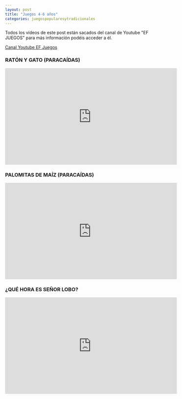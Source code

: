 ```yaml
---
layout: post
title: "Juegos 4-6 años"
categories: juegospopularesytradicionales
---
```


Todos los vídeos de este post están sacados del canal de Youtube "EF JUEGOS" para más información podéis acceder a él.

[Canal Youtube EF Juegos](https://www.youtube.com/channel/UCQBtNmyXoZiD-bU3WQbGFWw)

### RATÓN Y GATO (PARACAÍDAS)

<iframe width="560" height="315" src="https://www.youtube.com/embed/_Zm956kUUJo" title="YouTube video player" frameborder="0" allow="accelerometer; autoplay; clipboard-write; encrypted-media; gyroscope; picture-in-picture" allowfullscreen></iframe>

### PALOMITAS DE MAÍZ (PARACAÍDAS)

<iframe width="560" height="315" src="https://www.youtube.com/embed/8drvocf62iY" title="YouTube video player" frameborder="0" allow="accelerometer; autoplay; clipboard-write; encrypted-media; gyroscope; picture-in-picture" allowfullscreen></iframe>

### ¿QUÉ HORA ES SEÑOR LOBO?

<iframe width="560" height="315" src="https://www.youtube.com/embed/_36pzVxoLZI" title="YouTube video player" frameborder="0" allow="accelerometer; autoplay; clipboard-write; encrypted-media; gyroscope; picture-in-picture" allowfullscreen></iframe>
